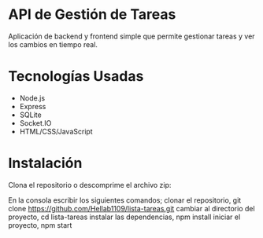 # API de Gestión de Tareas

Aplicación de backend y frontend simple que permite gestionar tareas y ver los cambios en tiempo real.

# Tecnologías Usadas

- Node.js
- Express
- SQLite
- Socket.IO
- HTML/CSS/JavaScript

# Instalación

Clona el repositorio o descomprime el archivo zip:

En la consola escribir los siguientes comandos;
clonar el repositorio,
git clone https://github.com/Hellab1109/lista-tareas.git
cambiar al directorio del proyecto,
cd lista-tareas
instalar las dependencias,
npm install
iniciar el proyecto,
npm start
